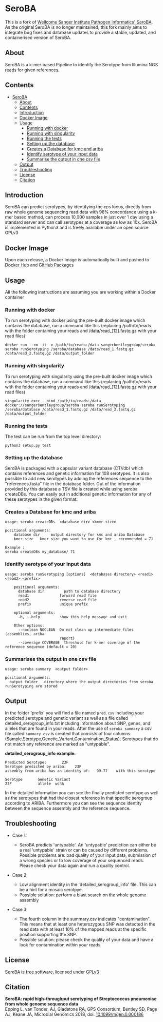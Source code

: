 # SeroBA
This is a fork of [Wellcome Sanger Institute Pathogen Informatics' SeroBA](https://github.com/sanger-pathogens/seroba). As the original SeroBA is no longer maintained, this fork mainly aims to integrate bug fixes and database updates to provide a stable, updated, and containerised version of SeroBA. 

## About 
SeroBA is a k-mer based Pipeline to identify the Serotype from Illumina NGS reads for given references.

## Contents
- [SeroBA](#seroba)
  - [About](#about)
  - [Contents](#contents)
  - [Introduction](#introduction)
  - [Docker Image](#docker-image)
  - [Usage](#usage)
    - [Running with docker](#running-with-docker)
    - [Running with singularity](#running-with-singularity)
    - [Running the tests](#running-the-tests)
    - [Setting up the database](#setting-up-the-database)
    - [Creates a Database for kmc and ariba](#creates-a-database-for-kmc-and-ariba)
    - [Identify serotype of your input data](#identify-serotype-of-your-input-data)
    - [Summarise the output in one csv file](#summarises-the-output-in-one-csv-file)
  - [Output](#output)
  - [Troubleshooting](#troubleshooting)
  - [License](#license)
  - [Citation](#citation)

## Introduction
SeroBA can predict serotypes, by identifying the cps locus, directly from raw whole genome sequencing read data with 98% concordance using a k-mer based method, can process 10,000 samples in just over 1 day using a standard server and can call serotypes at a coverage as low as 10x. SeroBA is implemented in Python3 and is freely available under an open source GPLv3

## Docker Image
Upon each release, a Docker Image is automatically built and pushed to [Docker Hub](https://hub.docker.com/r/sangerbentleygroup/seroba) and [GitHub Packages](https://github.com/sanger-bentley-group/seroba/pkgs/container/seroba)


## Usage
All the following instructions are assuming you are working within a Docker container

### Running with docker
To run serotyping with docker using the pre-built docker image which contains the database, run a command like this (replacing /path/to/reads with the folder containing your reads and /data/read_[12].fastq.gz with your read files)

```docker run --rm -it -v /path/to/reads:/data sangerbentleygroup/seroba seroba runSerotyping /seroba/database /data/read_1.fastq.gz /data/read_2.fastq.gz /data/output_folder```

### Running with singularity
To run serotyping with singularity using the pre-built docker image which contains the database, run a command like this (replacing /path/to/reads with the folder containing your reads and /data/read_[12].fastq.gz with your read files)

```singularity exec --bind /path/to/reads:/data docker://sangerbentleygroup/seroba seroba runSerotyping /seroba/database /data/read_1.fastq.gz /data/read_2.fastq.gz /data/output_folder```


### Running the tests
The test can be run from the top level directory:  

```
python3 setup.py test
```

### Setting up the database
SeroBA is packaged with a capsular variant database (CTVdb) which contains references and genetic information for 108 serotypes. It is also possible to add new serotypes by adding the references sequence to the "references.fasta" file in the database folder. Out of the information provided by this database a TSV file is created while using seroba createDBs. You can easily put in additional genetic information for any of these serotypes in the given format.

### Creates a Database for kmc and ariba
```
usage: seroba createDBs  <database dir> <kmer size>

positional arguments:
    database dir     output directory for kmc and ariba Database
    kmer size   kmer_size you want to use for kmc , recommended = 71

Example : 
seroba createDBs my_database/ 71
```
### Identify serotype of your input data
```
usage: seroba runSerotyping [options]  <databases directory> <read1> <read2> <prefix>

    positional arguments:
      database dir         path to database directory
      read1              forward read file
      read2              reverse read file
      prefix             unique prefix

    optional arguments:
      -h, --help         show this help message and exit

    Other options:
      --noclean NOCLEAN  Do not clean up intermediate files (assemblies, ariba
                         report)
      --coverage COVERAGE  threshold for k-mer coverage of the reference sequence (default = 20)                         
```

### Summarises the output in one csv file
```
usage: seroba summary  <output folder>

positional arguments:
  output folder   directory where the output directories from seroba runSerotyping are stored
```   

## Output
In the folder 'prefix' you will find a file named `pred.csv` including your predicted serotype and genetic variant as well as a file called detailed_serogroup_info.txt including information about SNP, genes, and alleles that are found in your reads. After the use of `seroba summary` a csv file called `summary.csv` is created that consists of four columns (Sample,Serotype,Genetic_Variant,Contamination_Status). Serotypes that do not match any reference are marked as "untypable".

__detailed_serogroup_info example:__
```
Predicted Serotype:       23F
Serotype predicted by ariba:    23F
assembly from ariba has an identity of:   99.77    with this serotype

Serotype       Genetic Variant
23F            allele  wchA
```
In the detailed information you can see the finally predicted serotype as well as the serotypes that had the closest reference in that specific serogroup according to ARIBA. Furthermore you can see the sequence identity between the sequence assembly and the reference sequence.  

## Troubleshooting
* Case 1:
	* SeroBA predicts 'untypable'. An 'untypable' prediction can either be a
real 'untypable' strain or can be caused by different problems. Possible problems are:
bad quality of your input data, submission of a wrong species or to low coverage
of your sequenced reads. Please check your data again and run a quality control.

* Case 2:
	* 	Low alignment identity in the 'detailed_serogroup_info' file. This can
be a hint for a mosaic serotpye.
	* Possible solution: perform a blast search on the whole genome assembly

* Case 3:
	* The fourth column in the summary.csv indicates "contamination". This means that
    at least one heterozygous SNP was detected in the read data with at least
    10% of the mapped reads at the specific position supporting the SNP.
	* Possible solution: please check the quality of your data and have a look
    for contamination within your reads

## License
SeroBA is free software, licensed under [GPLv3](https://github.com/sanger-pathogens/seroba/blob/master/LICENSE)

## Citation
__SeroBA: rapid high-throughput serotyping of Streptococcus pneumoniae from whole genome sequence data__  
Epping L, van Tonder, AJ, Gladstone RA, GPS Consortium, Bentley SD, Page AJ, Keane JA, Microbial Genomics 2018, doi: [10.1099/mgen.0.000186](http://mgen.microbiologyresearch.org/content/journal/mgen/10.1099/mgen.0.000186)